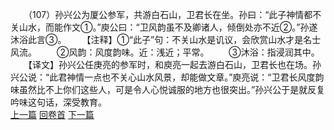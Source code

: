 　　（107）孙兴公为厦公参军，共游白石山，卫君长在坐。孙曰：“此子神情都不关山水，而能作文①。”庾公曰：“卫风韵虽不及卿诸人，倾倒处亦不近②。”孙遂沐浴此言③。
　　【注释】①“此子”句：不关山水是讥议，会欣赏山水才是名士风流。
　　②风韵：风度韵味。近：浅近；平常。
　　③沐浴：指浸润其中。
　　【译文】孙兴公任庚亮的参军时，和庾亮一起去游白石山，卫君长也在场。孙兴公说：“此君神情一点也不关心山水风景，却能做文章。”庾亮说：“卫君长风度韵味虽然比不上你们这些人，可是令人心悦诚服的地方也很突出。”孙兴公于是就反复吟味这句话，深受教育。
<br>[上一篇](08_106) [回卷首](08_000) [下一篇](08_108)
